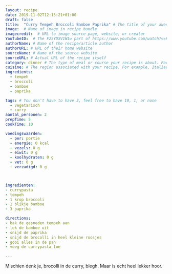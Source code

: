 ```yaml
---
layout: recipe
date: 2019-11-02T12:15:21+01:00
draft: false
title:  "Curry Tempeh Broccoli Bamboe Paprika" # The title of your awesome recipe
image:  # Name of image in recipe bundle
imagecredit:  # URL to image source page, website, or creator
YouTubeID:  # The F2SYDXV1W1w part of https://www.youtube.com/watch?v=F2SYDXV1W1w
authorName: # Name of the recipe/article author
authorURL: # URL of their home website
sourceName: # Name of the source website
sourceURL: # Actual URL of the recipe itself
category: dinner # The type of meal or course your recipe is about. For example: "dinner", "entree", or "dessert".
cuisine: # The region associated with your recipe. For example, Italiaans, Mediterraans", or Eigen.
ingredients:
  - tempeh
  - broccoli
  - bamboe
  - paprika

tags: # You don't have to have 3, feel free to have 10, 1, or none
  - vegetarisch
  - curry
aantal_personen: 2
prepTime: 5
cookTime: 10

voedingswaarden:
  - per: portie
  - energie: 0 kcal
  - vezels: 0 g
  - eiwit: 0 g
  - koolhydraten: 0 g
  - vet: 0 g
  - verzadigd: 0 g



ingredienten:
- currypasta
- tempeh
- 1 krop broccoli
- 1 blikje bamboe
- 3 paprika

directions:
- bak de gesneden tempeh aan
- lek de bamboe uit
- snijd de paprika
- snijd de brocolli in heel kleine roosjes
- gooi alles in de pan
- voeg de currypasta toe

---
```


Mischien denk je, brocolli in de curry, blegh.
Maar is echt heel lekker hoor.
